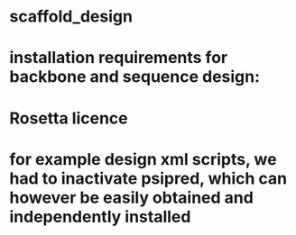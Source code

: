 # scaffold_design


# installation requirements for backbone and sequence design:

# Rosetta licence


# for example design xml scripts, we had to inactivate psipred, which can however be easily obtained and independently installed


